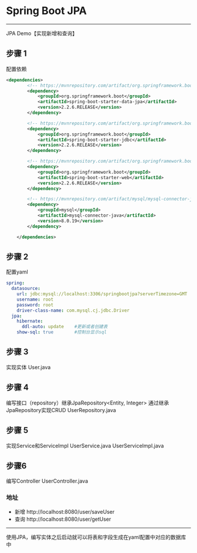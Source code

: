 # Spring Boot JPA
- - - 
JPA Demo【实现新增和查询】

## 步骤 1
配置依赖
```xml
<dependencies>
        <!-- https://mvnrepository.com/artifact/org.springframework.boot/spring-boot-starter-data-jpa -->
        <dependency>
            <groupId>org.springframework.boot</groupId>
            <artifactId>spring-boot-starter-data-jpa</artifactId>
            <version>2.2.6.RELEASE</version>
        </dependency>

        <!-- https://mvnrepository.com/artifact/org.springframework.boot/spring-boot-starter-jdbc -->
        <dependency>
            <groupId>org.springframework.boot</groupId>
            <artifactId>spring-boot-starter-jdbc</artifactId>
            <version>2.2.6.RELEASE</version>
        </dependency>

        <!-- https://mvnrepository.com/artifact/org.springframework.boot/spring-boot-starter-web -->
        <dependency>
            <groupId>org.springframework.boot</groupId>
            <artifactId>spring-boot-starter-web</artifactId>
            <version>2.2.6.RELEASE</version>
        </dependency>

        <!-- https://mvnrepository.com/artifact/mysql/mysql-connector-java -->
        <dependency>
            <groupId>mysql</groupId>
            <artifactId>mysql-connector-java</artifactId>
            <version>8.0.19</version>
        </dependency>

    </dependencies>
```
## 步骤 2
配置yaml
```yaml
spring:
  datasource:
    url: jdbc:mysql://localhost:3306/springbootjpa?serverTimezone=GMT
    username: root
    password: root
    driver-class-name: com.mysql.cj.jdbc.Driver
  jpa:
    hibernate:
      ddl-auto: update    #更新或者创建表
    show-sql: true        #控制台显示sql
```
## 步骤 3
实现实体 User.java

## 步骤 4
编写接口（repository）继承JpaRepository<Entity, Integer>
通过继承JpaRepository实现CRUD
UserRepository.java

## 步骤 5
实现Service和ServiceImpl
UserService.java
UserServiceImpl.java
## 步骤6
编写Controller
UserController.java
### 地址
- 新增
http://localhost:8080/user/saveUser
- 查询
http://localhost:8080/user/getUser

- - -
使用JPA，编写实体之后启动就可以将表和字段生成在yaml配置中对应的数据库中